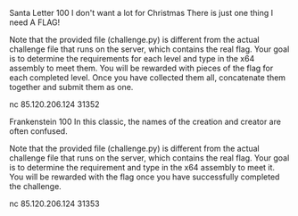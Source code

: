 Santa Letter
100
I don't want a lot for Christmas There is just one thing I need A FLAG!

Note that the provided file (challenge.py) is different from the actual challenge file that runs on the server, which contains the real flag. Your goal is to determine the requirements for each level and type in the x64 assembly to meet them. You will be rewarded with pieces of the flag for each completed level. Once you have collected them all, concatenate them together and submit them as one.

nc 85.120.206.124 31352



Frankenstein
100
In this classic, the names of the creation and creator are often confused.

Note that the provided file (challenge.py) is different from the actual challenge file that runs on the server, which contains the real flag. Your goal is to determine the requirement and type in the x64 assembly to meet it. You will be rewarded with the flag once you have successfully completed the challenge.

nc 85.120.206.124 31353